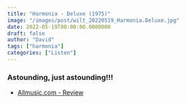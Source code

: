 ```yaml
---
title: "Harmonia - Deluxe (1975)"
image: "/images/post/wilt_20220519_Harmonia.Deluxe.jpg"
date: 2022-05-19T00:00:00.0000000
draft: false
author: "David"
tags: ["harmonia"]
categories: ["Listen"]
---
```

### Astounding, just astounding!!!

-  [Allmusic.com - Review](https://www.allmusic.com/album/deluxe-mw0000472448)